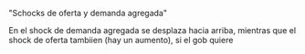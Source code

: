 
"Schocks de oferta y demanda agregada"

En el shock de demanda agregada se desplaza hacia arriba, mientras que el shock de oferta tambiien (hay un aumento), si el gob quiere 




